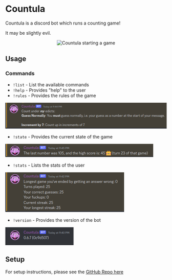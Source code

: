 # Countula

Countula is a discord bot which runs a counting game!

It may be slightly evil.

<p align="center">
  <img src="https://github.com/Zaptross/countula/assets/26305909/2a427bb9-83fc-48b6-be3b-1a4696162ed9" alt="Countula starting a game" />
</p>

## Usage

### Commands

-   `!list` - List the available commands
-   `!help` - Provides "help" to the user
-   `!rules` - Provides the rules of the game

![Rules command output](https://raw.githubusercontent.com/Zaptross/countula/main/readme-assets/rules-image.png)

-   `!state` - Provides the current state of the game

![State command output](https://raw.githubusercontent.com/Zaptross/countula/main/readme-assets/state-image.png)

-   `!stats` - Lists the stats of the user

![Stats command output](https://raw.githubusercontent.com/Zaptross/countula/main/readme-assets/stats-image.png)

-   `!version` - Provides the version of the bot

![Version command output](https://raw.githubusercontent.com/Zaptross/countula/main/readme-assets/version-image.png)

## Setup

For setup instructions, please see the [GitHub Repo here](https://github.com/Zaptross/countula)
